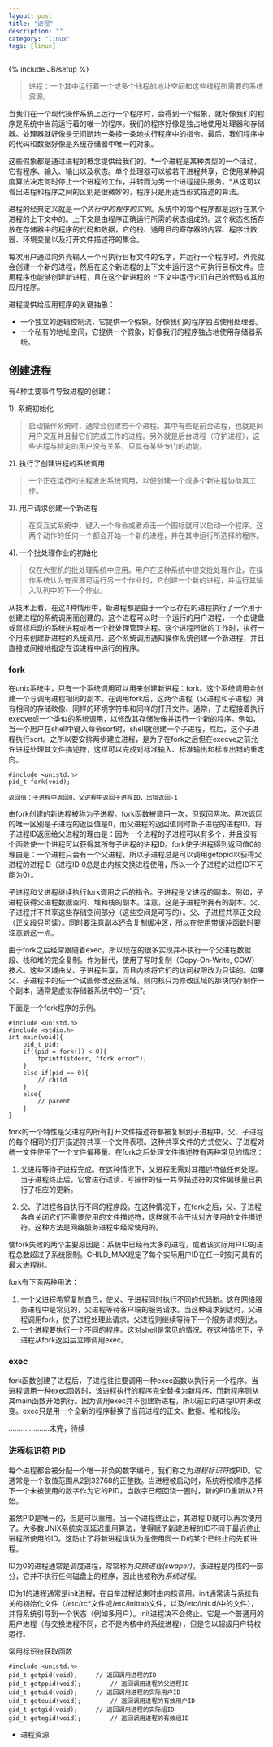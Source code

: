 ```yaml
---
layout: post
title: "进程"
description: ""
category: "linux"
tags: [linux]
---
```

{% include JB/setup %}

>进程：一个其中运行着一个或多个线程的地址空间和这些线程所需要的系统资源。

当我们在一个现代操作系统上运行一个程序时，会得到一个假象，就好像我们的程序是系统中当前运行着的唯一的程序。我们的程序好像是独占地使用处理器和存储器。处理器就好像是无间断地一条接一条地执行程序中的指令。最后，我们程序中的代码和数据好像是系统存储器中唯一的对象。

这些假象都是通过进程的概念提供给我们的。*一个进程是某种类型的一个活动，它有程序、输入、输出以及状态。单个处理器可以被若干进程共享，它使用某种调度算法决定何时停止一个进程的工作，并转而为另一个进程提供服务。*从这可以看出进程和程序之间的区别是很微妙的，程序只是用适当形式描述的算法。

进程的经典定义就是*一个执行中的程序的实例*。系统中的每个程序都是运行在某个进程的上下文中的。上下文是由程序正确运行所需的状态组成的。这个状态包括存放在存储器中的程序的代码和数据，它的栈、通用目的寄存器的内容、程序计数器、环境变量以及打开文件描述符的集合。

每次用户通过向外壳输入一个可执行目标文件的名字，并运行一个程序时，外壳就会创建一个新的进程，然后在这个新进程的上下文中运行这个可执行目标文件。应用程序也能够创建新进程，且在这个新进程的上下文中运行它们自己的代码或其他应用程序。

进程提供给应用程序的关键抽象：

* 一个独立的逻辑控制流，它提供一个假象，好像我们的程序独占使用处理器。
* 一个私有的地址空间，它提供一个假象，好像我们的程序独占地使用存储器系统。

## 创建进程


有4种主要事件导致进程的创建：

1). 系统初始化

> 启动操作系统时，通常会创建若干个进程。其中有些是前台进程，也就是同用户交互并且替它们完成工作的进程。另外就是后台进程（守护进程），这些进程与特定的用户没有关系，只具有某些专门的功能。

2). 执行了创建进程的系统调用

> 一个正在运行的进程发出系统调用，以便创建一个或多个新进程协助其工作。

3). 用户请求创建一个新进程

> 在交互式系统中，键入一个命令或者点击一个图标就可以启动一个程序。这两个动作的任何一个都会开始一个新的进程，并在其中运行所选择的程序。

4). 一个批处理作业的初始化

> 仅在大型机的批处理系统中应用。用户在这种系统中提交批处理作业。在操作系统认为有资源可运行另一个作业时，它创建一个新的进程，并运行其输入队列中的下一个作业。

从技术上看，在这4种情形中，新进程都是由于一个已存在的进程执行了一个用于创建进程的系统调用而创建的。这个进程可以时一个运行的用户进程，一个由键盘或鼠标启动的系统进程或者一个批处理管理进程。这个进程所做的工作时，执行一个用来创建新进程的系统调用。这个系统调用通知操作系统创建一个新进程，并且直接或间接地指定在该进程中运行的程序。

### fork

在unix系统中，只有一个系统调用可以用来创建新进程：fork。这个系统调用会创建一个与调用进程相同的副本。在调用fork后，这两个进程（父进程和子进程）拥有相同的存储映像、同样的环境字符串和同样的打开文件。通常，子进程接着执行execve或一个类似的系统调用，以修改其存储映像并运行一个新的程序。例如，当一个用户在shell中键入命令sort时，shell就创建一个子进程，然后，这个子进程执行sort。之所以要安排两步建立进程，是为了在fork之后但在execve之前允许进程处理其文件描述符，这样可以完成对标准输入、标准输出和标准出错的重定向。

    #include <unistd.h>
    pid_t fork(void);

    返回值：子进程中返回0，父进程中返回子进程ID，出错返回-1

由fork创建的新进程被称为子进程。fork函数被调用一次，但返回两次。两次返回的唯一区别是子进程的返回值是0，而父进程的返回值则时新子进程的进程ID。将子进程ID返回给父进程的理由是：因为一个进程的子进程可以有多个，并且没有一个函数使一个进程可以获得其所有子进程的进程ID。fork使子进程得到返回值0的理由是：一个进程只会有一个父进程，所以子进程总是可以调用getppid以获得父进程的进程ID（进程ID 0总是由内核交换进程使用，所以一个子进程的进程ID不可能为0）。

子进程和父进程继续执行fork调用之后的指令。子进程是父进程的副本。例如，子进程获得父进程数据空间、堆和栈的副本。注意，这是子进程所拥有的副本。父、子进程并不共享这些存储空间部分（这些空间是可写的）。父、子进程共享正文段（正文段只可读）。同时要注意副本还会复制缓冲区，所以在使用带缓冲函数时要注意到这一点。

由于fork之后经常跟随着exec，所以现在的很多实现并不执行一个父进程数据段、栈和堆的完全复制。作为替代，使用了写时复制（Copy-On-Write, COW）技术。这些区域由父、子进程共享，而且内核将它们的访问权限改为只读的。如果父、子进程中的任一个试图修改这些区域，则内核只为修改区域的那块内存制作一个副本，通常是虚拟存储器系统中的一“页”。


下面是一个fork程序的示例。

    #include <unistd.h>
    #include <stdio.h>
    int main(void){
        pid_t pid;
        if((pid = fork()) < 0){
            fprintf(stderr, "fork error");
        }
        else if(pid == 0){
            // child
        }
        else{
            // parent
        }
    }

fork的一个特性是父进程的所有打开文件描述符都被复制到子进程中。父、子进程的每个相同的打开描述符共享一个文件表项。这种共享文件的方式使父、子进程对统一文件使用了一个文件偏移量。在fork之后处理文件描述符有两种常见的情况：

1) 父进程等待子进程完成。在这种情况下，父进程无需对其描述符做任何处理。当子进程终止后，它曾进行过读、写操作的任一共享描述符的文件偏移量已执行了相应的更新。

2) 父、子进程各自执行不同的程序段。在这种情况下，在fork之后，父、子进程各自关闭它们不需要使用的文件描述符，这样就不会干扰对方使用的文件描述符。这种方法是网络服务进程中经常使用的。

使fork失败的两个主要原因是：系统中已经有太多的进程，或者该实际用户ID的进程总数超过了系统限制。CHILD_MAX规定了每个实际用户ID在任一时刻可具有的最大进程树。

fork有下面两种用法：

1. 一个父进程希望复制自己，使父、子进程同时执行不同的代码断。这在网络服务进程中是常见的，父进程等待客户端的服务请求。当这种请求到达时，父进程调用fork，使子进程处理此请求。父进程则继续等待下一个服务请求到达。
2. 一个进程要执行一个不同的程序。这对shell是常见的情况。在这种情况下，子进程从fork返回后立即调用exec。


### exec

fork函数创建子进程后，子进程往往要调用一种exec函数以执行另一个程序。当进程调用一种exec函数时，该进程执行的程序完全替换为新程序，而新程序则从其main函数开始执行。因为调用exec并不创建新进程，所以前后的进程ID并未改变。exec只是用一个全新的程序替换了当前进程的正文、数据、堆和栈段。

....................未完，待续

### 进程标识符 PID

每个进程都会被分配一个唯一非负的数字编号，我们称之为*进程标识符*或PID。它通常是一个取值范围从2到32768的正整数。当进程被启动时，系统将按顺序选择下一个未被使用的数字作为它的PID，当数字已经回饶一圈时，新的PID重新从2开始。

虽然PID是唯一的，但是可以重用。当一个进程终止后，其进程ID就可以再次使用了。大多数UNIX系统实现延迟重用算法，使得赋予新建进程的ID不同于最近终止进程所使用的ID。这防止了将新进程误认为是使用同一ID的某个已终止的先前进程。

ID为0的进程通常是调度进程，常常称为*交换进程(swaper)*。该进程是内核的一部分，它并不执行任何磁盘上的程序，因此也被称为*系统进程*。

ID为1的进程通常是init进程，在自举过程结束时由内核调用。init通常读与系统有关的初始化文件（/etc/rc*文件或/etc/inittab文件，以及/etc/init.d/中的文件），并将系统引导到一个状态（例如多用户）。init进程决不会终止。它是一个普通用的用户进程（与交换进程不同，它不是内核中的系统进程），但是它以超级用户特权运行。

常用标识符获取函数

	#include <unistd.h>
	pid_t getpid(void);		// 返回调用进程的ID
	pid_t getppid(void);		// 返回调用进程的父进程ID
	uid_t getuid(void);		// 返回调用进程的实际用户ID
	uid_t geteuid(void);		// 返回调用进程的有效用户ID
	gid_t getgid(void);		// 返回调用进程的实际组ID
	gid_t getegid(void);		// 返回调用进程的有效组ID






* 进程资源

